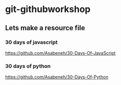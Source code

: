 # git-githubworkshop

## Lets make a resource file

### 30 days of javascript
https://github.com/Asabeneh/30-Days-Of-JavaScript

### 30 days of python
https://github.com/Asabeneh/30-Days-Of-Python